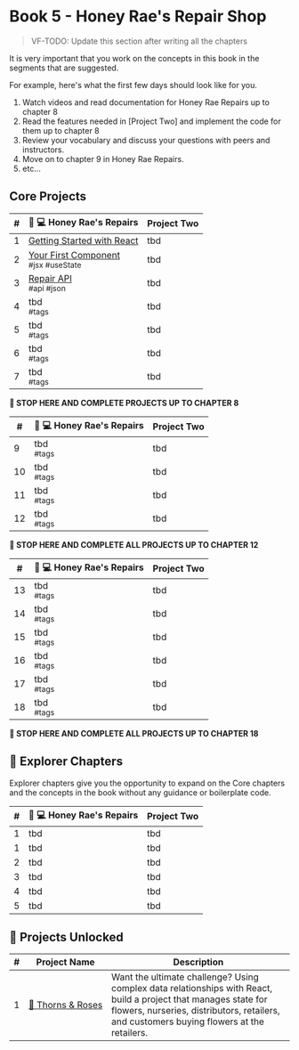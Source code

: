 # Book 5 - Honey Rae's Repair Shop
> VF-TODO: Update this section after writing all the chapters

It is very important that you work on the concepts in this book in the segments that are suggested.

For example, here's what the first few days should look like for you.

1. Watch videos and read documentation for Honey Rae Repairs up to chapter 8
1. Read the features needed in [Project Two] and implement the code for them up to chapter 8
1. Review your vocabulary and discuss your questions with peers and instructors.
1. Move on to chapter 9 in Honey Rae Repairs.
1. etc...

## Core Projects

| # | 🍯 💻 Honey Rae's Repairs | Project Two |
|--|--|--|
| 1 | [Getting Started with React](./chapters/REACT_BASICS.md) | tbd |
| 2 | [Your First Component](./chapters/REPAIR_FIRST_COMPONENT.md) <br/> <sub style="font-size:0.85rem;">#jsx #useState</sub>| tbd |
| 3 | [Repair API](./chapters/REPAIR_API.md) <br/> <sub style="font-size:0.85rem;">#api #json</sub> | tbd |
| 4 | tbd <br/> <sub style="font-size:0.85rem;">#tags</sub> | tbd | |
| 5 | tbd <br/> <sub style="font-size:0.85rem;">#tags</sub> | tbd |
| 6 | tbd <br/> <sub style="font-size:0.85rem;">#tags</sub> | tbd |
| 7 | tbd <br/> <sub style="font-size:0.85rem;">#tags</sub> | tbd |

**🧨 STOP HERE AND COMPLETE PROJECTS UP TO CHAPTER 8**

| # | 🍯 💻 Honey Rae's Repairs | Project Two |
|--|--|--|
| 9 | tbd <br/> <sub style="font-size:0.85rem;">#tags</sub> | tbd |
| 10 | tbd <br/> <sub style="font-size:0.85rem;">#tags</sub> | tbd |
| 11 | tbd <br/> <sub style="font-size:0.85rem;">#tags</sub> | tbd |
| 12 | tbd <br/> <sub style="font-size:0.85rem;">#tags</sub> | tbd |

**🧨 STOP HERE AND COMPLETE ALL PROJECTS UP TO CHAPTER 12**

| # | 🍯 💻 Honey Rae's Repairs | Project Two |
|--|--|--|
| 13 | tbd <br/> <sub style="font-size:0.85rem;">#tags</sub> | tbd |
| 14 | tbd <br/> <sub style="font-size:0.85rem;">#tags</sub> | tbd |
| 15 | tbd <br/> <sub style="font-size:0.85rem;">#tags</sub> | tbd |
| 16 | tbd <br/> <sub style="font-size:0.85rem;">#tags</sub> | tbd |
| 17 | tbd <br/> <sub style="font-size:0.85rem;">#tags</sub> | tbd |
| 18 | tbd <br/> <sub style="font-size:0.85rem;">#tags</sub> | tbd |

**🧨 STOP HERE AND COMPLETE ALL PROJECTS UP TO CHAPTER 18**

## 🧭 Explorer Chapters

Explorer chapters give you the opportunity to expand on the Core chapters and the concepts in the book without any guidance or boilerplate code.

| # | 🍯 💻 Honey Rae's Repairs | Project Two |
|--|--|--|
| 1 | tbd | tbd |
| 1 | tbd | tbd |
| 2 | tbd | tbd |
| 3 | tbd | tbd |
| 4 | tbd | tbd |
| 5 | tbd | tbd |

## 🔐 Projects Unlocked

| # | Project&nbsp;Name | Description |
|--|--|--|
|1| [🌹&nbsp;Thorns&nbsp;&amp;&nbsp;Roses](../projects/tier-5/thorns-roses/) | Want the ultimate challenge? Using complex data relationships with React, build a project that manages state for flowers, nurseries, distributors, retailers, and customers buying flowers at the retailers. |